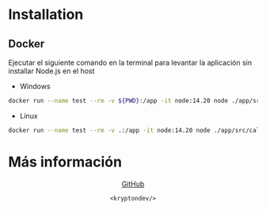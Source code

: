 # Installation

## Docker

Ejecutar el siguiente comando en la terminal para levantar la aplicación sin installar Node.js en el host

- Windows

```bash
docker run --name test --rm -v ${PWD}:/app -it node:14.20 node ./app/src/calculadora.js
```

- Linux
```bash
docker run --name test --rm -v .:/app -it node:14.20 node ./app/src/calculadora.js
```

# Más información

<div align="center">

[GitHub]("https://github.com/alpalasaul") 

`<kryptondev/>`

</div>
